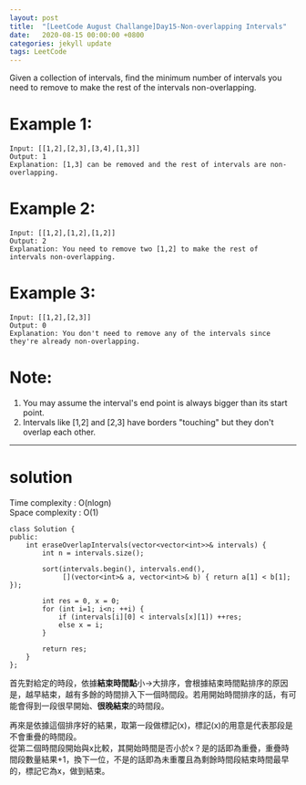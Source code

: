 ```yaml
---
layout: post
title:  "[LeetCode August Challange]Day15-Non-overlapping Intervals"
date:   2020-08-15 00:00:00 +0800
categories: jekyll update
tags: LeetCode
---
```

Given a collection of intervals, find the minimum number of intervals you need to remove to make the rest of the intervals non-overlapping.

# Example 1:  
	Input: [[1,2],[2,3],[3,4],[1,3]]
	Output: 1
	Explanation: [1,3] can be removed and the rest of intervals are non-overlapping.

# Example 2:  
	Input: [[1,2],[1,2],[1,2]]
	Output: 2
	Explanation: You need to remove two [1,2] to make the rest of intervals non-overlapping.

# Example 3:  
	Input: [[1,2],[2,3]]
	Output: 0
	Explanation: You don't need to remove any of the intervals since they're already non-overlapping.

# Note:  
1. You may assume the interval's end point is always bigger than its start point.
2. Intervals like [1,2] and [2,3] have borders "touching" but they don't overlap each other.

______________________  

# solution

Time complexity : O(nlogn)  
Space complexity : O(1)

	class Solution {
	public:
	    int eraseOverlapIntervals(vector<vector<int>>& intervals) {
	        int n = intervals.size();

	        sort(intervals.begin(), intervals.end(), 
	             [](vector<int>& a, vector<int>& b) { return a[1] < b[1]; });

	        int res = 0, x = 0;
	        for (int i=1; i<n; ++i) {
	            if (intervals[i][0] < intervals[x][1]) ++res;
	            else x = i;
	        }

	        return res;
	    }
	};

首先對給定的時段，依據**結束時間點**小→大排序，會根據結束時間點排序的原因是，越早結束，越有多餘的時間排入下一個時間段。若用開始時間排序的話，有可能會得到一段很早開始、**很晚結束**的時間段。  

再來是依據這個排序好的結果，取第一段做標記(x)，標記(x)的用意是代表那段是不會重疊的時間段。  
從第二個時間段開始與x比較，其開始時間是否小於x？是的話即為重疊，重疊時間段數量結果+1，換下一位，不是的話即為未重覆且為剩餘時間段結束時間最早的，標記它為x，做到結束。  